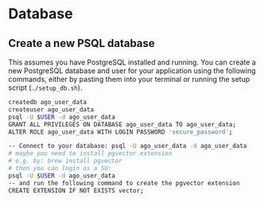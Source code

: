 # Database

## Create a new PSQL database

This assumes you have PostgreSQL installed and running.
You can create a new PostgreSQL database and user for your application using the following commands, either by pasting them into your terminal or running the setup script (`./setup_db.sh`).

```bash
createdb ago_user_data
createuser ago_user_data
psql -U $USER -d ago_user_data
GRANT ALL PRIVILEGES ON DATABASE ago_user_data TO ago_user_data;
ALTER ROLE ago_user_data WITH LOGIN PASSWORD 'secure_password';

-- Connect to your database: psql -U ago_user_data -d ago_user_data
# maybe you need to install pgvector extension
# e.g. by: brew install pgvector
# then you can login as a SU:
psql -U $USER -d ago_user_data
-- and run the following command to create the pgvector extension
CREATE EXTENSION IF NOT EXISTS vector;
```

